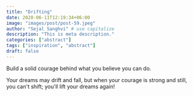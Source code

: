 ```yaml
---
title: "Drifting"
date: 2020-06-11T12:19:34+06:00
image: "images/post/post-59.jpeg"
author: "Sejal Sanghvi" # use capitalize
description: "This is meta description."
categories: ["abstract"]
tags: ["inspiration", "abstract"]
draft: false
---
```

Build a solid courage behind what you believe you can do. 

Your dreams may drift and fall, but when your courage is strong and still, you can't shift; you'll lift your dreams again!